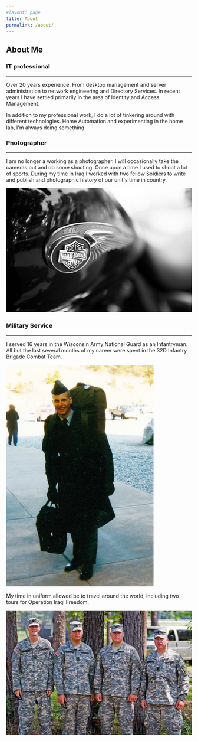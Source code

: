 ```yaml
---
#layout: page
title: About
permalink: /about/
---
```


## About Me

### IT professional

---
Over 20 years experience. From desktop management and server administration to network engineering and Directory Services. In recent years I have settled primarily in the area of Identity and Access Management.

In addition to my professional work, I do a lot of tinkering around with different technologies. Home Automation and experimenting in the home lab, I'm always doing something. 

### Photographer

---
I am no longer a working as a photographer. I will occasionally take the cameras out and do some shooting. Once upon a time I used to shoot a lot of sports. During my time in Iraq I worked with two fellow Soldiers to write and publish and photographic history of our unit's time in country.

![Harley](/images/about/10541394_10152247838672196_7281252923930978514_o.jpg "image")

### Military Service

---
I served 16 years in the Wisconsin Army National Guard as an Infantryman. All but the last several months of my career were spent in the 32D Infantry Brigade Combat Team.

![osuit](/images/about/28462_398606182195_5041118_n.jpg "image")

My time in uniform allowed be to travel around the world, including two tours for Operation Iraqi Freedom.

![osuit](/images/about/452622164_10160055749492196_3452124112146476214_n.jpg "image")
